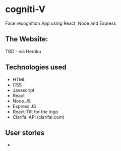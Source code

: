 # cogniti-V

Face recognition App using React, Node and Express

## The Website:

TBD - via Heroku

## Technologies used

- HTML
- CSS
- Javascript
- React
- Node.JS
- Express.JS
- React-Tilt for the logo
- Clarifai API (clarifai.com)

## User stories

-
